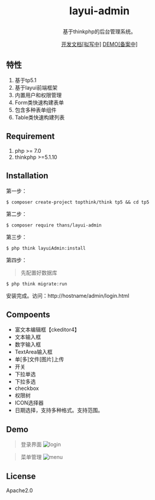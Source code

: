 
<h1><p align="center">layui-admin</p></h1>
<p align="center"> 基于thinkphp的后台管理系统。</p>

<p align="center">
<a target="_blank" href="https://www.kancloud.cn/sanshinet/layui-admin">开发文档[拟写中]</a>
<a target="_blank" href="http://demo.layuiadmin.com/admin/login.html">DEMO[备案中]</a>
</p>

## 特性

1. 基于tp5.1
2. 基于layui前端框架
3. 内置用户和权限管理
4. Form类快速构建表单
5. 包含多种表单组件
6. Table类快速构建列表

## Requirement

1. php >= 7.0
2. thinkphp >=5.1.10

## Installation
第一步：
```shell
$ composer create-project topthink/think tp5 && cd tp5

```
第二步：
```shell
$ composer require thans/layui-admin
```
第三步：

```shell
$ php think layuiAdmin:install
```
第四步：

> 先配置好数据库
```shell
$ php think migrate:run
```

安装完成。访问：http://hostname/admin/login.html

## Compoents

* 富文本编辑框【ckeditor4】
* 文本输入框
* 数字输入框
* TextArea输入框
* 单[多]文件[图片]上传
* 开关
* 下拉单选
* 下拉多选
* checkbox
* 权限树
* ICON选择器
* 日期选择，支持多种格式。支持范围。

## Demo

> 登录界面
![login](http://files.git.oschina.net/group1/M00/07/9B/PaAvDFzSe7CAG2EaAALjwC3zdtE362.png?token=ec0705afbe71e1f57b4c1120ca3a26b7&ts=1557298098&attname=%E5%B1%8F%E5%B9%95%E5%BF%AB%E7%85%A7%202019-05-08%2014.47.20.png&disposition=inline)

> 菜单管理
![menu](http://files.git.oschina.net/group1/M00/07/9B/PaAvDFzSe56AU3vKAAZmKPfufgg295.png?token=3d5d24669df98ec624af121fcdaf5fb0&ts=1557298098&attname=%E5%B1%8F%E5%B9%95%E5%BF%AB%E7%85%A7%202019-05-08%2014.47.03.png&disposition=inline)

## License

Apache2.0
